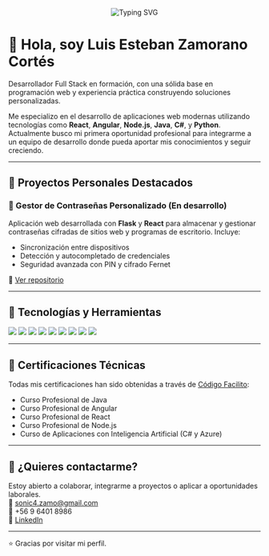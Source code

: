 <!-- Banner animado tipo "typing" -->
<p align="center">
  <img src="https://readme-typing-svg.demolab.com?font=Fira+Code&pause=1000&color=00F700&center=true&vCenter=true&width=435&lines=Hola%2C+soy+Luis+Zamorano.;Desarrollador+Full+Stack+en+formaci%C3%B3n.;Apasionado+por+crear+y+aprender." alt="Typing SVG" />
</p>

# 👋 Hola, soy Luis Esteban Zamorano Cortés

Desarrollador Full Stack en formación, con una sólida base en programación web y experiencia práctica construyendo soluciones personalizadas.

Me especializo en el desarrollo de aplicaciones web modernas utilizando tecnologías como **React**, **Angular**, **Node.js**, **Java**, **C#**, y **Python**. Actualmente busco mi primera oportunidad profesional para integrarme a un equipo de desarrollo donde pueda aportar mis conocimientos y seguir creciendo.

---

## 🚀 Proyectos Personales Destacados

### 🔐 Gestor de Contraseñas Personalizado (En desarrollo)
Aplicación web desarrollada con **Flask** y **React** para almacenar y gestionar contraseñas cifradas de sitios web y programas de escritorio. Incluye:
- Sincronización entre dispositivos
- Detección y autocompletado de credenciales
- Seguridad avanzada con PIN y cifrado Fernet

🔗 [Ver repositorio](https://github.com/luiszamorano-dev)

---

## 🧠 Tecnologías y Herramientas

<p>
  <img src="https://img.shields.io/badge/Java-blue?logo=java&logoColor=white" />
  <img src="https://img.shields.io/badge/C%23-239120?logo=c-sharp&logoColor=white" />
  <img src="https://img.shields.io/badge/JavaScript-yellow?logo=javascript&logoColor=black" />
  <img src="https://img.shields.io/badge/Python-3776AB?logo=python&logoColor=white" />
  <img src="https://img.shields.io/badge/React-61DAFB?logo=react&logoColor=black" />
  <img src="https://img.shields.io/badge/Angular-DD0031?logo=angular&logoColor=white" />
  <img src="https://img.shields.io/badge/Node.js-339933?logo=nodedotjs&logoColor=white" />
  <img src="https://img.shields.io/badge/Flask-black?logo=flask&logoColor=white" />
  <img src="https://img.shields.io/badge/SQL-4479A1?logo=mysql&logoColor=white" />
</p>

---

## 📜 Certificaciones Técnicas

Todas mis certificaciones han sido obtenidas a través de [Código Facilito](https://codigofacilito.com):

- Curso Profesional de Java  
- Curso Profesional de Angular  
- Curso Profesional de React  
- Curso Profesional de Node.js  
- Curso de Aplicaciones con Inteligencia Artificial (C# y Azure)

---

## 🤝 ¿Quieres contactarme?

Estoy abierto a colaborar, integrarme a proyectos o aplicar a oportunidades laborales.  
📩 sonic4.zamo@gmail.com  
📱 +56 9 6401 8986  
🔗 [LinkedIn](https://www.linkedin.com/in/luiszamorano-dev)

---

⭐ Gracias por visitar mi perfil.
